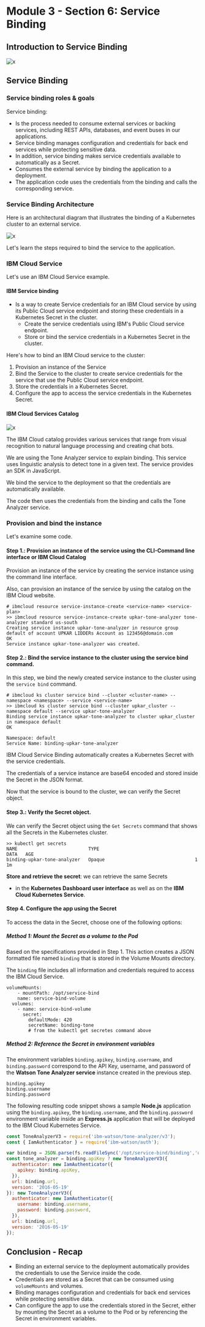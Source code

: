 # Module 3 - Section 6: Service Binding

## Introduction to Service Binding

![x](resources/06/m03s06_service-binding.png)

## Service Binding

### Service binding roles & goals

Service binding:

- Is the process needed to consume external services or backing services, including REST APIs, databases, and event buses in our applications.
- Service binding manages configuration and credentials for back end services while protecting sensitive data.
- In addition, service binding makes service credentials available to automatically as a Secret.
- Consumes the external service by binding the application to a deployment.
- The application code uses the credentials from the binding and calls the corresponding service.

### Service Binding Architecture

Here is an architectural diagram that illustrates the binding of a Kubernetes cluster to an external service.

![x](resources/06/01-service-binding-architecture.png)

Let's learn the steps required to bind the service to the application.

### IBM Cloud Service

Let's use an IBM Cloud Service example.

#### IBM Service binding

- Is a way to create Service credentials for an IBM Cloud service by using its Public Cloud service endpoint and storing these credentials in a Kubernetes Secret in the cluster.
  - Create the service credentials using IBM's Public Cloud service endpoint.
  - Store or bind the service credentials in a Kubernetes Secret in the cluster.

Here's how to bind an IBM Cloud service to the cluster:

1. Provision an instance of the Service
2. Bind the Service to the cluster to create service credentials for the service that use the Public Cloud service endpoint.
3. Store the credentials in a Kubernetes Secret.
4. Configure the app to access the service credentials in the Kubernetes Secret.

#### IBM Cloud Services Catalog

![x](resources/06/02-ibm-cloud-services-catalog.png)

The IBM Cloud catalog provides various services that range from visual recognition to natural language processing and creating chat bots.

We are using the Tone Analyzer service to explain binding. This service uses linguistic analysis to detect tone in a given text. The service provides an SDK in JavaScript.

We bind the service to the deployment so that the credentials are automatically available. 

The code then uses the credentials from the binding and calls the Tone Analyzer service.

### Provision and bind the instance

Let's examine some code.

#### **Step 1.**: Provision an instance of the service using the CLI-Command line interface or IBM Cloud Catalog

Provision an instance of the service by creating the service instance using the command line interface.

Also, can provision an instance of the service by using the catalog on the IBM Cloud website.

```shell
# ibmcloud resource service-instance-create <service-name> <service-plan>
>> ibmcloud resource service-instance-create upkar-tone-analyzer tone-analyzer standard us-south
Creating service instance upkar-tone-analyzer in resource group default of account UPKAR LIDDERs Account as 123456@domain.com
OK
Service instance upkar-tone-analyzer was created.
  ```

#### **Step 2.**: Bind the service instance to the cluster using the service bind command.

In this step, we bind the newly created service instance to the cluster using the `service bind` command.

```shell
# ibmcloud ks cluster service bind --cluster <cluster-name> --namespace <namespace> --service <service-name>
>> ibmcloud ks cluster service bind --cluster upkar_cluster --namespace default --service upkar-tone-analyzer
Binding service instance upkar-tone-analyzer to cluster upkar_cluster in namespace default
OK

Namespace: default
Service Name: binding-upkar-tone-analyzer
```

IBM Cloud Service Binding automatically creates a Kubernetes Secret with the service credentials.

The credentials of a service instance are base64 encoded and stored inside the Secret in the JSON format.

Now that the service is bound to the cluster, we can verify the Secret object.

#### **Step 3.**: Verify the Secret object.

We can verify the Secret object using the `Get Secrets` command that shows all the Secrets in the Kubernetes cluster.

```shel
>> kubectl get secrets
NAME                          TYPE                                  DATA   AGE
binding-upkar-tone-analyzer   Opaque                                 1      1m
```
**Store and retrieve the secret**: we can retrieve the same Secrets 
  - in the **Kubernetes Dashboard user interface** as well as on the **IBM Cloud Kubernetes Service**.

#### **Step 4.** Configure the app using the Secret

To access the data in the Secret, choose one of the following options:

##### Method 1: Mount the Secret as a volume to the Pod

Based on the specifications provided in Step 1. This action creates a JSON formatted file named `binding` that is stored in the Volume Mounts directory. 

The `binding` file includes all information and credentials required to access the IBM Cloud Service.

```shell
volumeMounts:
    - mountPath: /opt/service-bind
    name: service-bind-volume
  volumes:
    - name: service-bind-volume
      secret:
        defaultMode: 420
        secretName: binding-tone
        # from the kubectl get secretes command above
```

##### Method 2: Reference the Secret in environment variables

The environment variables `binding.apikey`, `binding.username`, and `binding.password` correspond to the API Key, username, and password of the **Watson Tone Analyzer service** instance created in the previous step.

```shel
binding.apikey
binding.username
binding.password
```

The following resulting code snippet shows a sample **Node.js** application using the `binding.apikey`, the `binding.username`, and the `binding.password` environment variable inside an **Express.js** application that will be deployed to the IBM Cloud Kubernetes Service.

```js
const ToneAnalyzerV3 = require('ibm-watson/tone-analyzer/v3');
const { IamAuthenticator } = require('ibm-watson/auth');

var binding = JSON.parse(fs.readFileSync('/opt/service-bind/binding','utf8'));
const tone_analyzer = binding.apiKey ? new ToneAnalyzerV3({
  authenticator: new IamAuthenticator({
    apikey: binding.apiKey,
  }),
  url: binding.url,
  version: '2016-05-19'
}): new ToneAnalyzerV3({
  authenticator: new IamAuthenticator({
    username: binding.username,
    password: binding.password,
  }),
  url: binding.url,
  version: '2016-05-19'
});
```

## Conclusion - Recap

- Binding an external service to the deployment automatically provides the credentials to use the Service inside the code.
- Credentials are stored as a Secret that can be consumed using `volumeMounts` and volumes.
- Binding manages configuration and credentials for back end services while protecting sensitive data.
- Can configure the app to use the credentials stored in the Secret, either by mounting the Secret as a volume to the Pod or by referencing the Secret in environment variables.
